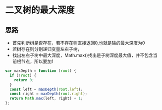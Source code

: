 # 二叉树的最大深度

## 思路

* 首先判断树是否存在，若不存在则直接返回0,也就是输的最大深度为0
* 若树存在则分别递归变量左右子树，
* 找出左右子树中最大深度，Math.max()找出是子树深度最大值，并不包含当前根节点，所以要加1

```js
var maxDepth = function (root) {
  if (!root) {
    return 0;
  }
  const left = maxDepth(root.left);
  const right = maxDepth(root.right);
  return Math.max(left, right) + 1;
};
```